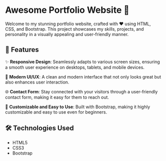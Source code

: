 # Awesome Portfolio Website 🌟

Welcome to my stunning portfolio website, crafted with ❤️ using HTML, CSS, and Bootstrap. This project showcases my skills, projects, and personality in a visually appealing and user-friendly manner.

## 🚀 Features

✨ **Responsive Design**: Seamlessly adapts to various screen sizes, ensuring a smooth user experience on desktops, tablets, and mobile devices.

🎨 **Modern UI/UX**: A clean and modern interface that not only looks great but also enhances user interaction.

🌐 **Contact Form**: Stay connected with your visitors through a user-friendly contact form, making it easy for them to reach out.

🔧 **Customizable and Easy to Use**: Built with Bootstrap, making it highly customizable and easy to use even for beginners.


## 🛠️ Technologies Used

- HTML5
- CSS3
- Bootstrap


